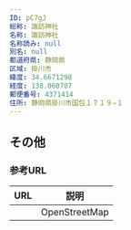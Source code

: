 ```yaml
---
ID: pC7gJ
総称: 諏訪神社
名称: 諏訪神社
名称読み: null
別名: null
都道府県: 静岡県
区域: 掛川市
緯度: 34.6671298
経度: 138.060707
郵便番号: 4371414
住所: 静岡県掛川市国包１７１９−１
---
```


## その他

### 参考URL

| URL | 説明          |
| --- | ------------- |
|     | OpenStreetMap |
